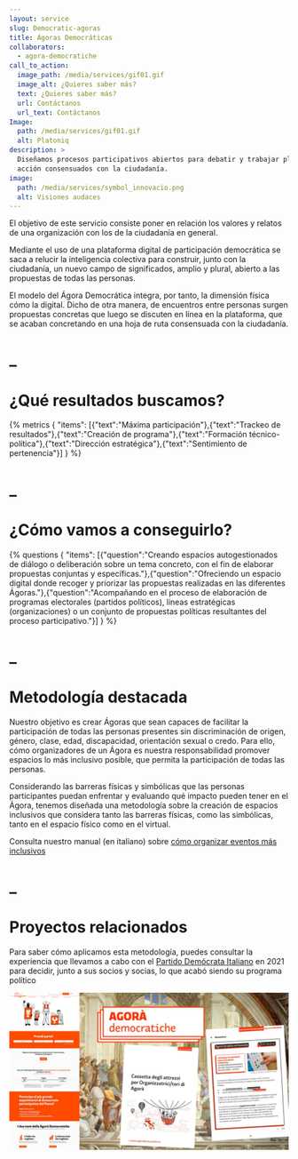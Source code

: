 ```yaml
---
layout: service
slug: Democratic-agoras
title: Ágoras Democráticas
collaborators:
  - agora-democratiche
call_to_action:
  image_path: /media/services/gif01.gif
  image_alt: ¿Quieres saber más?
  text: ¿Quieres saber más?
  url: Contáctanos
  url_text: Contáctanos
Image:
  path: /media/services/gif01.gif
  alt: Platoniq
description: >
  Diseñamos procesos participativos abiertos para debatir y trabajar planes de
  acción consensuados con la ciudadanía.
image:
  path: /media/services/symbol_innovacio.png
  alt: Visiones audaces
---
```

El objetivo de este servicio consiste poner en relación los valores y relatos de una organización con los de la ciudadanía en general.

Mediante el uso de una plataforma digital de participación democrática se saca a relucir la inteligencia colectiva para construir, junto con la ciudadanía, un nuevo campo de significados, amplio y plural, abierto a las propuestas de todas las personas.

El modelo del Ágora Democrática integra, por tanto, la dimensión física cómo la digital. Dicho de otra manera, de encuentros entre personas surgen propuestas concretas que luego se discuten en línea en la plataforma, que se acaban concretando en una hoja de ruta consensuada con la ciudadanía.

# _

# ¿Qué resultados buscamos?

{% metrics { "items": [{"text":"Máxima participación"},{"text":"Trackeo de resultados"},{"text":"Creación de programa"},{"text":"Formación técnico-política"},{"text":"Dirección estratégica"},{"text":"Sentimiento de pertenencia"}] } %}

# _

# ¿Cómo vamos a conseguirlo?

{% questions { "items": [{"question":"Creando espacios autogestionados de diálogo o deliberación sobre un tema concreto, con el fin de elaborar propuestas conjuntas y específicas."},{"question":"Ofreciendo un espacio digital donde recoger y priorizar las propuestas realizadas en las diferentes Ágoras."},{"question":"Acompañando en el proceso de elaboración de programas electorales (partidos políticos), líneas estratégicas (organizaciones) o un conjunto de propuestas políticas resultantes del proceso participativo."}] } %}

# _

# Metodología destacada

Nuestro objetivo es crear Ágoras que sean capaces de facilitar la participación de todas las personas presentes sin discriminación de origen, género, clase, edad, discapacidad, orientación sexual o credo. Para ello, cómo organizadores de un Ágora es nuestra responsabilidad promover espacios lo más inclusivo posible, que permita la participación de todas las personas.

Considerando las barreras físicas y simbólicas que las personas participantes puedan enfrentar y evaluando qué impacto pueden tener en el Ágora, tenemos diseñada una metodología sobre la creación de espacios inclusivos que considera tanto las barreras físicas, como las simbólicas, tanto en el espacio físico como en el virtual.

Consulta nuestro manual (en italiano) sobre [cómo organizar eventos más inclusivos](https://agorademocratiche-staging.s3.amazonaws.com/agora-democratiche-staging/uploads/decidim/attachment/file/156/Manuale_su_come_organizzare_eventi_pi%C3%B9_inclusivi.pdf)

# _

# Proyectos relacionados

Para saber cómo aplicamos esta metodología, puedes consultar la experiencia que llevamos a cabo con el [Partido Demócrata Italiano](https://platoniq.net/es/projects/agora-democratica-pd/) en 2021 para decidir, junto a sus socios y socias, lo que acabó siendo su programa político[](https://agorademocratiche-staging.s3.amazonaws.com/agora-democratiche-staging/uploads/decidim/attachment/file/155/Manuale_metodologico_per_oganizzatric_tori.pdf)

![Agorà Democratiche](/media/photo_2024-07-31_15-48-25.jpg "Agorà Democratiche")
